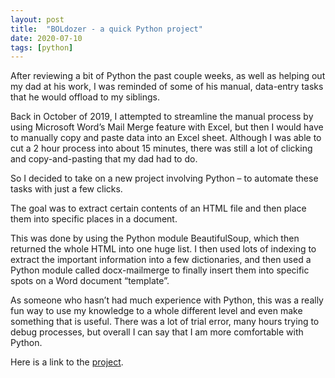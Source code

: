 ```yaml
---
layout: post
title: 	"BOLdozer - a quick Python project"
date: 2020-07-10
tags: [python]
---
```

After reviewing a bit of Python the past couple weeks, as well as helping out my dad at his work, I was reminded of some of his manual, data-entry tasks that he would offload to my siblings.

Back in October of 2019, I attempted to streamline the manual process by using Microsoft Word’s Mail Merge feature with Excel, but then I would have to manually copy and paste data into an Excel sheet. Although I was able to cut a 2 hour process into about 15 minutes, there was still a lot of clicking and copy-and-pasting that my dad had to do.

So I decided to take on a new project involving Python – to automate these tasks with just a few clicks.

The goal was to extract certain contents of an HTML file and then place them into specific places in a document. 

This was done by using the Python module BeautifulSoup, which then returned the whole HTML into one huge list. I then used lots of indexing to extract the important information into a few dictionaries, and then used a Python module called docx-mailmerge to finally insert them into specific spots on a Word document “template”.

As someone who hasn’t had much experience with Python, this was a really fun way to use my knowledge to a whole different level and even make something that is useful. There was a lot of trial error, many hours trying to debug processes, but overall I can say that I am more comfortable with Python.

Here is a link to the [project][link-to-project].

[link-to-project]: https://github.com/fyrworx4/BOLdozer